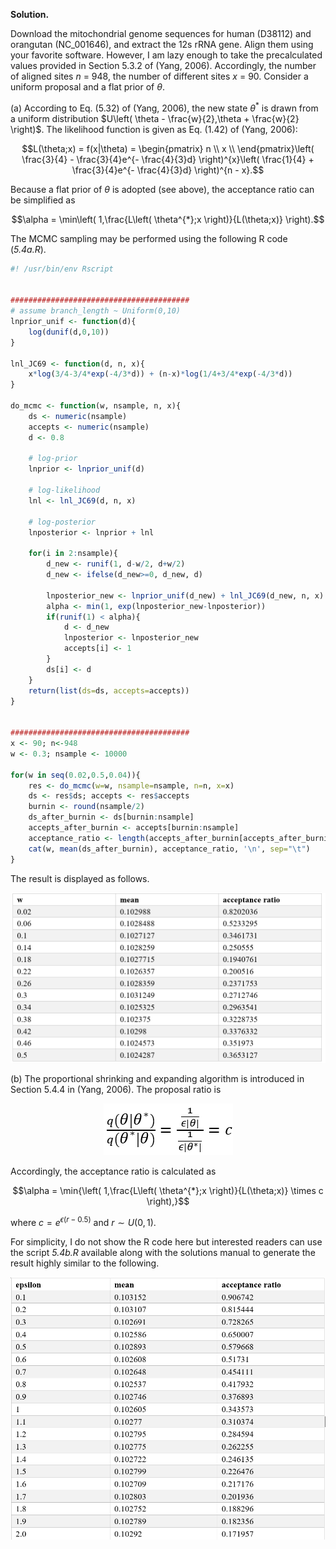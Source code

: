 **Solution.**

Download the mitochondrial genome sequences for human (D38112) and
orangutan (NC_001646), and extract the 12s rRNA gene. Align them using
your favorite software. However, I am lazy enough to take the
precalculated values provided in Section 5.3.2 of (Yang, 2006).
Accordingly, the number of aligned sites $n$ = 948, the number of
different sites $x$ = 90. Consider a uniform proposal and a flat prior
of $\theta$.

\(a\) According to Eq. (5.32) of (Yang, 2006), the new state
$\theta^{*}$ is drawn from a uniform distribution
$U\left( \theta - \frac{w}{2},\theta + \frac{w}{2} \right)$. The
likelihood function is given as Eq. (1.42) of (Yang, 2006):

$$L(\theta;x) = f(x|\theta) = \begin{pmatrix}
n \\
x \\
\end{pmatrix}\left( \frac{3}{4} - \frac{3}{4}e^{- \frac{4}{3}d} \right)^{x}\left( \frac{1}{4} + \frac{3}{4}e^{- \frac{4}{3}d} \right)^{n - x}.$$

Because a flat prior of $\theta$ is adopted (see above), the acceptance
ratio can be simplified as

$$\alpha = \min\left( 1,\frac{L\left( \theta^{*};x \right)}{L(\theta;x)} \right).$$

The MCMC sampling may be performed using the following R code
(*5.4a.R*).

```R
#! /usr/bin/env Rscript


########################################
# assume branch_length ~ Uniform(0,10)
lnprior_unif <- function(d){
	log(dunif(d,0,10))
}

lnl_JC69 <- function(d, n, x){
    x*log(3/4-3/4*exp(-4/3*d)) + (n-x)*log(1/4+3/4*exp(-4/3*d))
}

do_mcmc <- function(w, nsample, n, x){
    ds <- numeric(nsample)
    accepts <- numeric(nsample)
    d <- 0.8
	
	# log-prior
	lnprior <- lnprior_unif(d)
	
	# log-likelihood
	lnl <- lnl_JC69(d, n, x)
	
	# log-posterior
	lnposterior <- lnprior + lnl
	
    for(i in 2:nsample){
        d_new <- runif(1, d-w/2, d+w/2)
        d_new <- ifelse(d_new>=0, d_new, d)
		
        lnposterior_new <- lnprior_unif(d_new) + lnl_JC69(d_new, n, x)
        alpha <- min(1, exp(lnposterior_new-lnposterior))
        if(runif(1) < alpha){
            d <- d_new
            lnposterior <- lnposterior_new
            accepts[i] <- 1
        }
        ds[i] <- d
    }
    return(list(ds=ds, accepts=accepts))
}


########################################
x <- 90; n<-948
w <- 0.3; nsample <- 10000

for(w in seq(0.02,0.5,0.04)){
    res <- do_mcmc(w=w, nsample=nsample, n=n, x=x)
    ds <- res$ds; accepts <- res$accepts
    burnin <- round(nsample/2)
    ds_after_burnin <- ds[burnin:nsample]
    accepts_after_burnin <- accepts[burnin:nsample]
    acceptance_ratio <- length(accepts_after_burnin[accepts_after_burnin==1])/length(accepts_after_burnin)
    cat(w, mean(ds_after_burnin), acceptance_ratio, '\n', sep="\t")
}
```

The result is displayed as follows.
<p align="center">
  <img src="img/5.4-1.png">
</p>

\(b\) The proportional shrinking and expanding algorithm is introduced
in Section 5.4.4 in (Yang, 2006). The proposal ratio is

<p align="center">
    <img src="img/5.4-2.png">
</p>

Accordingly, the acceptance ratio is calculated as

$$\alpha = \min{\left( 1,\frac{L\left( \theta^{*};x \right)}{L(\theta;x)} \times c \right),}$$

where $c = e^{\epsilon(r - 0.5)}$ and $r\sim U(0,1)$.

For simplicity, I do not show the R code here but interested readers can use
the script *5.4b.R* available along with the solutions manual to generate the result highly similar to the
following.
<p align="center">
  <img src="img/5.4-3.png">
</p>
